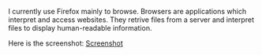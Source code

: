 I currently use Firefox mainly to browse. Browsers are applications which interpret and access websites. They retrive files from a server and interpret files to display human-readable information.

Here is the screenshot: [Screenshot](images/Screenshot.png)